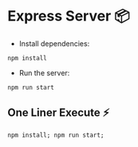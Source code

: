 # Express Server :package:
- Install dependencies:
```console
npm install
```

- Run the server: 
```console
npm run start
```
## One Liner Execute :zap:
```console
npm install; npm run start;
```
